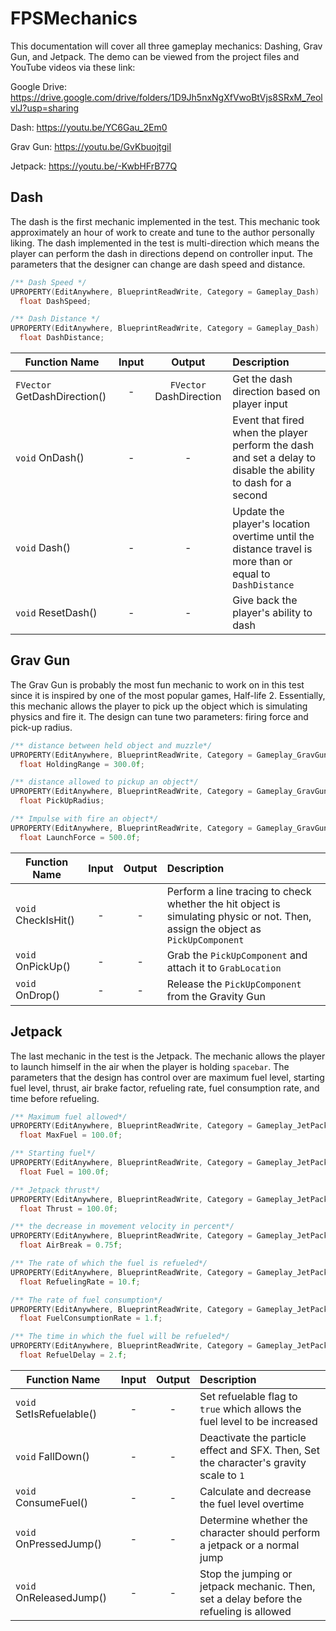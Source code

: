 # FPSMechanics

This documentation will cover all three gameplay mechanics: Dashing, Grav Gun, and Jetpack. The demo can be viewed from the project files and YouTube videos via these link: 

Google Drive: https://drive.google.com/drive/folders/1D9Jh5nxNgXfVwoBtVjs8SRxM_7eolvlJ?usp=sharing
  
  Dash: https://youtu.be/YC6Gau_2Em0 

  Grav Gun: https://youtu.be/GvKbuojtgiI 

  Jetpack: https://youtu.be/-KwbHFrB77Q 

## Dash
The dash is the first mechanic implemented in the test. This mechanic took approximately an hour of work to create and tune to the author personally liking. 
The dash implemented in the test is multi-direction which means the player can perform the dash in directions depend on controller input.
The parameters that the designer can change are dash speed and distance.

```c++
/** Dash Speed */
UPROPERTY(EditAnywhere, BlueprintReadWrite, Category = Gameplay_Dash)
  float DashSpeed; 

/** Dash Distance */
UPROPERTY(EditAnywhere, BlueprintReadWrite, Category = Gameplay_Dash)
  float DashDistance;
```

| Function Name        | Input           | Output  | Description |
| ------------- |:-------------:|:-------------: |:----- |
| `FVector` GetDashDirection()      | - | `FVector` DashDirection |Get the dash direction based on player input |
| `void` OnDash()    | -   |   -| Event that fired when the player perform the dash and set a delay to disable the ability to dash for a second |
| `void` Dash() | -     |   - | Update the player's location overtime until the distance travel is more than or equal to `DashDistance` |
| `void` ResetDash() | -     |    - | Give back the player's ability to dash |

## Grav Gun
The Grav Gun is probably the most fun mechanic to work on in this test since it is inspired by one of the most popular games, Half-life 2.
Essentially, this mechanic allows the player to pick up the object which is simulating physics and fire it. 
The design can tune two parameters: firing force and pick-up radius.

```c++
/** distance between held object and muzzle*/
UPROPERTY(EditAnywhere, BlueprintReadWrite, Category = Gameplay_GravGun)
  float HoldingRange = 300.0f;

/** distance allowed to pickup an object*/
UPROPERTY(EditAnywhere, BlueprintReadWrite, Category = Gameplay_GravGun)
  float PickUpRadius;

/** Impulse with fire an object*/
UPROPERTY(EditAnywhere, BlueprintReadWrite, Category = Gameplay_GravGun)
  float LaunchForce = 500.0f;

```
| Function Name        | Input           | Output  | Description |
| ------------- |:-------------:|:-------------: |:----- |
| `void` CheckIsHit()    | -   |   -| Perform a line tracing to check whether the hit object is simulating physic or not. Then, assign the object as `PickUpComponent`  |
| `void` OnPickUp() | -     |   - | Grab the `PickUpComponent` and attach it to `GrabLocation` |
| `void` OnDrop() | -     |    - | Release the `PickUpComponent` from the Gravity Gun|

## Jetpack
The last mechanic in the test is the Jetpack. The mechanic allows the player to launch himself in the air when the player is holding `spacebar`. 
The parameters that the design has control over are maximum fuel level, starting fuel level, thrust, air brake factor, refueling rate, fuel consumption rate, and time before refueling. 
```c++
/** Maximum fuel allowed*/
UPROPERTY(EditAnywhere, BlueprintReadWrite, Category = Gameplay_JetPack)
  float MaxFuel = 100.0f;

/** Starting fuel*/
UPROPERTY(EditAnywhere, BlueprintReadWrite, Category = Gameplay_JetPack)
  float Fuel = 100.0f;

/** Jetpack thrust*/
UPROPERTY(EditAnywhere, BlueprintReadWrite, Category = Gameplay_JetPack)
  float Thrust = 100.0f;

/** the decrease in movement velocity in percent*/
UPROPERTY(EditAnywhere, BlueprintReadWrite, Category = Gameplay_JetPack)
  float AirBreak = 0.75f;

/** The rate of which the fuel is refueled*/
UPROPERTY(EditAnywhere, BlueprintReadWrite, Category = Gameplay_JetPack)
  float RefuelingRate = 10.f;

/** The rate of fuel consumption*/
UPROPERTY(EditAnywhere, BlueprintReadWrite, Category = Gameplay_JetPack)
  float FuelConsumptionRate = 1.f;

/** The time in which the fuel will be refueled*/
UPROPERTY(EditAnywhere, BlueprintReadWrite, Category = Gameplay_JetPack)
  float RefuelDelay = 2.f;
  ```
  
| Function Name        | Input           | Output  | Description |
| ------------- |:-------------:|:-------------: |:----- |
| `void` SetIsRefuelable()    | -   |   -| Set refuelable flag to `true` which allows the fuel level to be increased  |
| `void` FallDown() | -     |   - | Deactivate the particle effect and SFX. Then, Set the character's gravity scale to `1` |
| `void` ConsumeFuel() | -     |    - | Calculate and decrease the fuel level overtime|
| `void` OnPressedJump() | -     |   - | Determine whether the character should perform a jetpack or a normal jump |
| `void` OnReleasedJump() | -     |    - | Stop the jumping or jetpack mechanic. Then, set a delay before the refueling is allowed|
